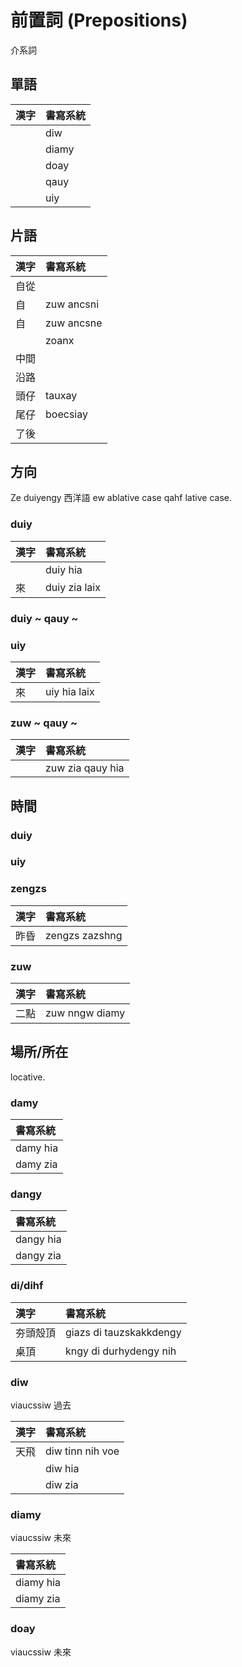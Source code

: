 # 前置詞 (Prepositions)

介系詞

## 單語

| 漢字 | 書寫系統 |
| :--- | :--- |
|| diw |
|| diamy |
|| doay |
|| qauy |
|| uiy |

## 片語

| 漢字 | 書寫系統 |
| :--- | :--- |
| 自從 ||
| 自 | zuw ancsni |
| 自 | zuw ancsne |
| | zoanx |
| 中間 ||
| 沿路 ||
| 頭仔 | tauxay |
| 尾仔 | boecsiay |
| 了後 ||

## 方向

Ze duiyengy 西洋語 ew ablative case qahf lative case.

### duiy

| 漢字 | 書寫系統 |
| :--- | :--- |
| | duiy hia |
| 來 | duiy zia laix |

### duiy ~ qauy ~

### uiy

| 漢字 | 書寫系統 |
| :--- | :--- |
| 來 | uiy hia laix |

### zuw ~ qauy ~

| 漢字 | 書寫系統 |
| :--- | :--- |
| | zuw zia qauy hia |

## 時間

### duiy

### uiy

### zengzs

| 漢字 | 書寫系統 |
| :--- | :--- |
| 昨昏 | zengzs zazshng |

### zuw

| 漢字 | 書寫系統 |
| :--- | :--- |
| 二點 | zuw nngw diamy |

## 場所/所在

locative.

### damy

| 書寫系統 |
| :--- |
| damy hia |
| damy zia |

### dangy

| 書寫系統 |
| :--- |
| dangy hia |
| dangy zia |

### di/dihf

| 漢字 | 書寫系統 |
| :--- | :--- |
| 夯頭殼頂 | giazs di tauzskakkdengy |
| 桌頂 | kngy di durhydengy nih |

### diw

viaucssiw 過去

| 漢字 | 書寫系統 |
| :--- | :--- |
| 天飛 | diw tinn nih voe |
| | diw hia |
| | diw zia |

### diamy

viaucssiw 未來

| 書寫系統 |
| :--- |
| diamy hia |
| diamy zia |

### doay

viaucssiw 未來
